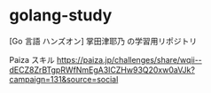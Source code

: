 # golang-study

[Go 言語 ハンズオン]
掌田津耶乃
の学習用リポジトリ

Paiza スキル
https://paiza.jp/challenges/share/wqii--dECZ8ZrBTgpRWfNmEgA3ICZHw93Q20xw0aVJk?campaign=131&source=social

